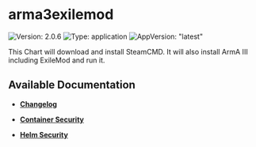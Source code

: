 # arma3exilemod

![Version: 2.0.6](https://img.shields.io/badge/Version-2.0.6-informational?style=flat-square) ![Type: application](https://img.shields.io/badge/Type-application-informational?style=flat-square) ![AppVersion: "latest"](https://img.shields.io/badge/AppVersion-"latest"-informational?style=flat-square)

This Chart will download and install SteamCMD. It will also install ArmA III including ExileMod and run it.

## Available Documentation

- [**Changelog**](CHANGELOG)

- [**Container Security**](container-security)

- [**Helm Security**](helm-security)

